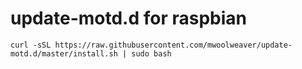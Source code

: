 # update-motd.d for raspbian

```
curl -sSL https://raw.githubusercontent.com/mwoolweaver/update-motd.d/master/install.sh | sudo bash
